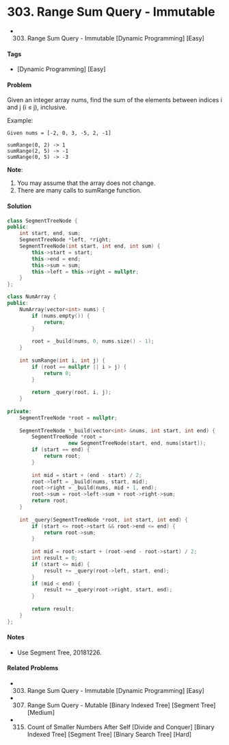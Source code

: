 # 303. Range Sum Query - Immutable
- 303. Range Sum Query - Immutable [Dynamic Programming] [Easy]

#### Tags
- [Dynamic Programming] [Easy]

#### Problem
Given an integer array nums, find the sum of the elements between indices i and j (i ≤ j), inclusive.

Example:

    Given nums = [-2, 0, 3, -5, 2, -1]

    sumRange(0, 2) -> 1
    sumRange(2, 5) -> -1
    sumRange(0, 5) -> -3

**Note**:

1. You may assume that the array does not change.
2. There are many calls to sumRange function.

#### Solution
``` C++
class SegmentTreeNode {
public:
    int start, end, sum;
    SegmentTreeNode *left, *right;
    SegmentTreeNode(int start, int end, int sum) {
        this->start = start;
        this->end = end;
        this->sum = sum;
        this->left = this->right = nullptr;
    }
};

class NumArray {
public:
    NumArray(vector<int> nums) {
        if (nums.empty()) {
            return;
        }
        
        root = _build(nums, 0, nums.size() - 1);
    }
    
    int sumRange(int i, int j) {
        if (root == nullptr || i > j) {
            return 0;
        }
        
        return _query(root, i, j);
    }
    
private:
    SegmentTreeNode *root = nullptr;
    
    SegmentTreeNode *_build(vector<int> &nums, int start, int end) {
        SegmentTreeNode *root = 
                    new SegmentTreeNode(start, end, nums[start]);
        if (start == end) {
            return root;
        }
        
        int mid = start + (end - start) / 2;
        root->left = _build(nums, start, mid);
        root->right = _build(nums, mid + 1, end);
        root->sum = root->left->sum + root->right->sum;
        return root;
    }
    
    int _query(SegmentTreeNode *root, int start, int end) {
        if (start <= root->start && root->end <= end) {
            return root->sum;
        }
        
        int mid = root->start + (root->end - root->start) / 2;
        int result = 0;
        if (start <= mid) {
            result += _query(root->left, start, end);
        }
        if (mid < end) {
            result += _query(root->right, start, end);
        }
        
        return result;
    }
};
```

#### Notes
- Use Segment Tree, 20181226.

#### Related Problems
- 303. Range Sum Query - Immutable [Dynamic Programming] [Easy]
- 307. Range Sum Query - Mutable [Binary Indexed Tree] [Segment Tree] [Medium]
- 315. Count of Smaller Numbers After Self [Divide and Conquer] [Binary Indexed Tree] [Segment Tree] [Binary Search Tree] [Hard] 
